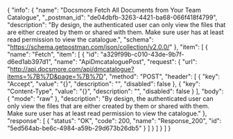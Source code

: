 {
  "info": {
    "name": "Docsmore Fetch All Documents from Your Team Catalogue",
    "_postman_id": "de04dbfb-3263-4421-ba68-066f418f4799",
    "description": "By design, the authenticated user can only view the files that are either created by them or shared with them. Make sure user has at least read permission to view the catalogue.",
    "schema": "https://schema.getpostman.com/json/collection/v2.0.0/"
  },
  "item": [
    {
      "name": "Fetch",
      "item": [
        {
          "id": "a329f99b-c010-43de-9b7f-d6ed1ab397d1",
          "name": "ApiDmcataloguePost",
          "request": {
            "url": "http://api.docsmore.com/api/dmcatalogue?items=%7B%7D&page=%7B%7D",
            "method": "POST",
            "header": [
              {
                "key": "Accept",
                "value": "{}",
                "description": "",
                "disabled": false
              },
              {
                "key": "Content-Type",
                "value": "{}",
                "description": "",
                "disabled": false
              }
            ],
            "body": {
              "mode": "raw"
            },
            "description": "By design, the authenticated user can only view the files that are either created by them or shared with them. Make sure user has at least read permission to view the catalogue."
          },
          "response": [
            {
              "status": "OK",
              "code": 200,
              "name": "Response_200",
              "id": "5ed564ab-be6c-4984-a59b-29d673b26db5"
            }
          ]
        }
      ]
    }
  ]
}